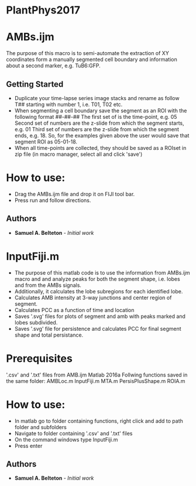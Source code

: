 # PlantPhys2017
# AMBs.ijm

The purpose of this macro is to semi-automate the extraction of XY coordinates
form a manually segmented cell boundary and information about a second marker,
e.g. TuB6:GFP. 

## Getting Started

- Duplicate your time-lapse series image stacks and rename as follow T## starting
with number 1, i.e. T01, T02 etc. 
- When segmenting a cell boundary save the segment as an ROI with the following
format ##-##-##
The first set of is the time-point, e.g. 05
Second set of numbers are the z-slide from which the segment starts, e.g. 01
Third set of numbers are the z-slide from which the segment ends, e.g. 18. 
So, for the examples given above the user would save that segment ROI as
05-01-18. 
- When all time-points are collected, they should be saved as a ROIset in zip
file (in macro manager, select all and click 'save')

# How to use: 
- Drag the AMBs.ijm file and drop it on FIJI tool bar. 
- Press run and follow directions. 

## Authors

* **Samuel A. Belteton** - *Initial work*

# InputFiji.m

- The purpose of this matlab code is to use the information from AMBs.ijm macro and and analyze peaks for both the segment shape, i.e. lobes and from the AMBs signals. 
- Additionally, it calculates the lobe subregions for each identified lobe. 
- Calculates AMB intensity at 3-way junctions and center region of segment. 
- Calculates PCC as a function of time and location
- Saves '.svg' files for plots of segment and amb with peaks marked and lobes
subdivided. 
- Saves '.svg' file for persistence and calculates PCC for final segment shape
and total persistance. 

# Prerequisites

'.csv' and '.txt' files from AMB.ijm
Matlab 2016a
Follwing functions saved in the same folder: 
AMBLoc.m
InputFiji.m
MTA.m
PersisPlusShape.m
ROIA.m

# How to use: 
- In matlab go to folder containing functions, right click and add to path folder
and subfolders
- Navigate to folder containing '.csv' and '.txt' files
- On the command windows type InputFiji.m
- Press enter

## Authors

* **Samuel A. Belteton** - *Initial work* 
